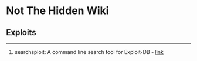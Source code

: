# Not The Hidden Wiki

## Exploits
-----

1. searchsploit: A command line search tool for Exploit-DB - [link](https://gitlab.com/exploit-database/exploitdb)